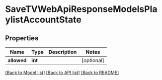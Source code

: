 # SaveTVWebApiResponseModelsPlaylistAccountState

## Properties
Name | Type | Description | Notes
------------ | ------------- | ------------- | -------------
**allowed** | **int** |  | [optional] 

[[Back to Model list]](../README.md#documentation-for-models) [[Back to API list]](../README.md#documentation-for-api-endpoints) [[Back to README]](../README.md)


